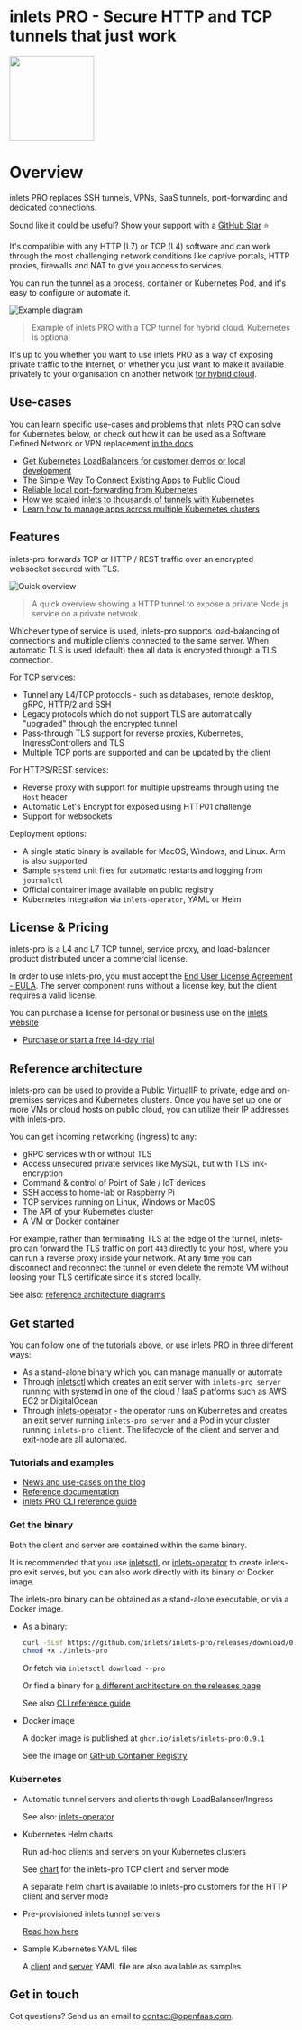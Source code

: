 # inlets PRO - Secure HTTP and TCP tunnels that just work

<img src="docs/images/inlets-pro-sm.png" width="150px">

# Overview

inlets PRO replaces SSH tunnels, VPNs, SaaS tunnels, port-forwarding and dedicated connections.

Sound like it could be useful? Show your support with a [GitHub Star](https://github.com/inlets/inlets-pro/stargazers) ⭐️

It's compatible with any HTTP (L7) or TCP (L4) software and can work through the most challenging network conditions like captive portals, HTTP proxies, firewalls and NAT to give you access to services.

You can run the tunnel as a process, container or Kubernetes Pod, and it's easy to configure or automate it.

![Example diagram](https://raw.githubusercontent.com/inlets/inlets-pro/master/docs/images/inlets-pro-split-plane.png)
> Example of inlets PRO with a TCP tunnel for hybrid cloud. Kubernetes is optional

It's up to you whether you want to use inlets PRO as a way of exposing private traffic to the Internet, or whether you just want to make it available privately to your organisation on another network [for hybrid cloud](https://inlets.dev/blog/2021/04/07/simple-hybrid-cloud.html).

## Use-cases

You can learn specific use-cases and problems that inlets PRO can solve for Kubernetes below, or check out how it can be used as a Software Defined Network or VPN replacement [in the docs](https://docs.inlets.dev/)

* [Get Kubernetes LoadBalancers for customer demos or local development](https://inlets.dev/blog/2021/07/08/short-lived-clusters.html)
* [The Simple Way To Connect Existing Apps to Public Cloud](https://inlets.dev/blog/2021/04/07/simple-hybrid-cloud.html)
* [Reliable local port-forwarding from Kubernetes](https://inlets.dev/blog/2021/04/13/local-port-forwarding-kubernetes.html)
* [How we scaled inlets to thousands of tunnels with Kubernetes](https://inlets.dev/blog/2021/03/15/scaling-inlets.html)
* [Learn how to manage apps across multiple Kubernetes clusters](https://inlets.dev/blog/2021/06/02/argocd-private-clusters.html)

## Features

inlets-pro forwards TCP or HTTP / REST traffic over an encrypted websocket secured with TLS.

![Quick overview](https://inlets.dev/images/quick.png)

> A quick overview showing a HTTP tunnel to expose a private Node.js service on a private network.

Whichever type of service is used, inlets-pro supports load-balancing of connections and multiple clients connected to the same server. When automatic TLS is used (default) then all data is encrypted through a TLS connection.

For TCP services:

* Tunnel any L4/TCP protocols - such as databases, remote desktop, gRPC, HTTP/2 and SSH
* Legacy protocols which do not support TLS are automatically "upgraded" through the encrypted tunnel
* Pass-through TLS support for reverse proxies, Kubernetes, IngressControllers and TLS
* Multiple TCP ports are supported and can be updated by the client

For HTTPS/REST services:

* Reverse proxy with support for multiple upstreams through using the `Host` header
* Automatic Let's Encrypt for exposed using HTTP01 challenge
* Support for websockets

Deployment options:

* A single static binary is available for MacOS, Windows, and Linux. Arm is also supported
* Sample `systemd` unit files for automatic restarts and logging from `journalctl`
* Official container image available on public registry
* Kubernetes integration via `inlets-operator`, YAML or Helm

## License & Pricing

inlets-pro is a L4 and L7 TCP tunnel, service proxy, and load-balancer product distributed under a commercial license.

In order to use inlets-pro, you must accept the [End User License Agreement - EULA](EULA.md). The server component runs without a license key, but the client requires a valid license.

You can purchase a license for personal or business use on the [inlets website](https://inlets.dev/)

* [Purchase or start a free 14-day trial](https://inlets.dev)

## Reference architecture

inlets-pro can be used to provide a Public VirtualIP to private, edge and on-premises services and Kubernetes clusters. Once you have set up one or more VMs or cloud hosts on public cloud, you can utilize their IP addresses with inlets-pro.

You can get incoming networking (ingress) to any:

* gRPC services with or without TLS
* Access unsecured private services like MySQL, but with TLS link-encryption
* Command & control of Point of Sale / IoT devices
* SSH access to home-lab or Raspberry Pi
* TCP services running on Linux, Windows or MacOS
* The API of your Kubernetes cluster
* A VM or Docker container

For example, rather than terminating TLS at the edge of the tunnel, inlets-pro can forward the TLS traffic on port `443` directly to your host, where you can run a reverse proxy inside your network. At any time you can disconnect and reconnect the tunnel or even delete the remote VM without loosing your TLS certificate since it's stored locally.

See also: [reference architecture diagrams](/docs/reference.md)

## Get started

You can follow one of the tutorials above, or use inlets PRO in three different ways:

* As a stand-alone binary which you can manage manually or automate
* Through [inletsctl](https://github.com/inlets/inletsctl) which creates an exit server with `inlets-pro server` running with systemd in one of the cloud / IaaS platforms such as AWS EC2 or DigitalOcean
* Through [inlets-operator](https://github.com/inlets/inlets-operator) - the operator runs on Kubernetes and creates an exit server running `inlets-pro server` and a Pod in your cluster running `inlets-pro client`. The lifecycle of the client and server and exit-node are all automated.

### Tutorials and examples

* [News and use-cases on the blog](https://inlets.dev/blog)
* [Reference documentation](https://docs.inlets.dev)
* [inlets PRO CLI reference guide](docs/cli-reference.md)

### Get the binary

Both the client and server are contained within the same binary.

It is recommended that you use [inletsctl](https://github.com/inlets/inletsctl), or [inlets-operator](https://github.com/inlets/inlets-operator) to create inlets-pro exit serves, but you can also work directly with its binary or Docker image.

The inlets-pro binary can be obtained as a stand-alone executable, or via a Docker image.

* As a binary:

    ```sh
    curl -SLsf https://github.com/inlets/inlets-pro/releases/download/0.9.1/inlets-pro > inlets-pro
    chmod +x ./inlets-pro
    ```

    Or fetch via `inletsctl download --pro`

    Or find a binary for [a different architecture on the releases page](https://github.com/inlets/inlets-pro/releases)

    See also [CLI reference guide](docs/cli-reference.md)

* Docker image

    A docker image is published at `ghcr.io/inlets/inlets-pro:0.9.1`
    
    See the image on [GitHub Container Registry](https://github.com/orgs/inlets/packages/container/package/inlets-pro)

### Kubernetes

* Automatic tunnel servers and clients through LoadBalancer/Ingress

    See also: [inlets-operator](https://github.com/inlets/inlets-operator)

* Kubernetes Helm charts

    Run ad-hoc clients and servers on your Kubernetes clusters

    See [chart](chart) for the inlets-pro TCP client and server mode

    A separate helm chart is available to inlets-pro customers for the HTTP client and server mode

* Pre-provisioned inlets tunnel servers

    [Read how here](https://inlets.dev/blog/2021/07/08/short-lived-clusters.html)

* Sample Kubernetes YAML files

    A [client](artifacts/client.yaml) and [server](artifacts/server.yaml) YAML file are also available as samples

## Get in touch

Got questions? Send us an email to [contact@openfaas.com](mailto:contact@openfaas.com).
